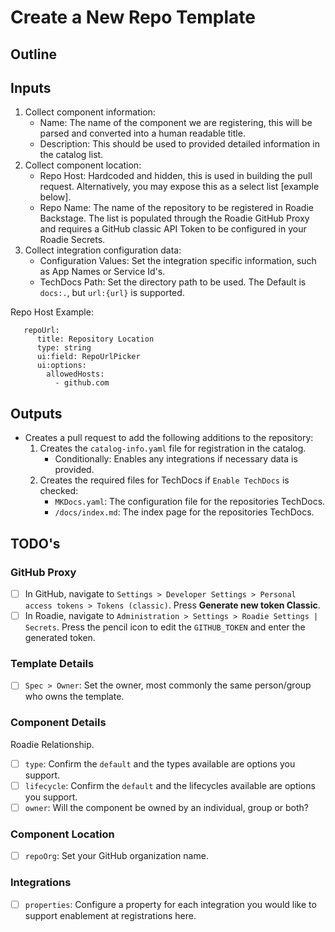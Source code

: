 # Create a New Repo Template

## Outline

## Inputs
1. Collect component information:
   - Name: The name of the component we are registering, this will be parsed and converted into a human readable title.
   - Description: This should be used to provided detailed information in the catalog list.
2. Collect component location:
   - Repo Host: Hardcoded and hidden, this is used in building the pull request. Alternatively, you may expose this as a select list [example below].
   - Repo Name: The name of the repository to be registered in Roadie Backstage. The list is populated through the Roadie GitHub Proxy and requires a GitHub classic API Token to be configured in your Roadie Secrets.
3. Collect integration configuration data:
   - Configuration Values: Set the integration specific information, such as App Names or Service Id's.
   - TechDocs Path: Set the directory path to be used. The Default is `docs:.`, but `url:{url}` is supported.

Repo Host Example:
```
   repoUrl:
      title: Repository Location
      type: string
      ui:field: RepoUrlPicker
      ui:options:
        allowedHosts:
          - github.com
```

## Outputs
- Creates a pull request to add the following additions to the repository:
  1. Creates the `catalog-info.yaml` file for registration in the catalog.
     - Conditionally: Enables any integrations if necessary data is provided.
  2. Creates the required files for TechDocs if `Enable TechDocs` is checked:
     - `MKDocs.yaml`: The configuration file for the repositories TechDocs.
     - `/docs/index.md`: The index page for the repositories TechDocs.

## TODO's

### GitHub Proxy
- [ ] In GitHub, navigate to `Settings > Developer Settings > Personal access tokens > Tokens (classic)`. Press **Generate new token Classic**.
- [ ] In Roadie, navigate to `Administration > Settings > Roadie Settings | Secrets`. Press the pencil icon to edit the `GITHUB_TOKEN` and enter the generated token.

### Template Details
- [ ] `Spec > Owner`: Set the owner, most commonly the same person/group who owns the template.

### Component Details
Roadie Relationship.
- [ ] `type`: Confirm the `default` and the types available are options you support.
- [ ] `lifecycle`: Confirm the `default` and the lifecycles available are options you support.
- [ ] `owner`: Will the component be owned by an individual, group or both?

### Component Location
- [ ] `repoOrg`: Set your GitHub organization name.

### Integrations
- [ ] `properties`: Configure a property for each integration you would like to support enablement at registrations here.
